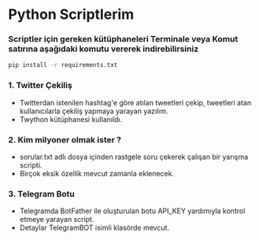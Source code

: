 # Python Scriptlerim

### Scriptler için gereken kütüphaneleri Terminale veya Komut satırına aşağıdaki komutu vererek indirebilirsiniz
```bash
pip install -r requirements.txt
```

### 1. Twitter Çekiliş
* Twitterdan istenilen hashtag'e göre atılan tweetleri çekip, tweetleri atan kullanıcılarla çekiliş yapmaya yarayan yazılım.
* Twython kütüphanesi kullanıldı.

### 2. Kim milyoner olmak ister ?
* sorular.txt adlı dosya içinden rastgele soru çekerek çalışan bir yarışma scripti.
* Birçok eksik özellik mevcut zamanla eklenecek.

### 3. Telegram Botu
* Telegramda BotFather ile oluşturulan botu API_KEY yardımıyla kontrol etmeye yarayan script.
* Detaylar TelegramBOT isimli klasörde mevcut.
